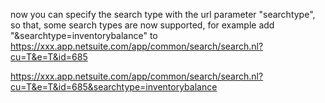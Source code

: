 now you can specify the search type with the url parameter "searchtype", so that, some search types are now supported, for example add "&searchtype=inventorybalance" to
https://xxx.app.netsuite.com/app/common/search/search.nl?cu=T&e=T&id=685


https://xxx.app.netsuite.com/app/common/search/search.nl?cu=T&e=T&id=685&searchtype=inventorybalance

